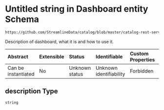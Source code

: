 # Untitled string in Dashboard entity Schema

```txt
https://github.com/StreamlineData/catalog/blob/master/catalog-rest-service/src/main/resources/json/schema/entity/data/dashboard.json#/properties/description
```

Description of dashboard, what it is and how to use it.

| Abstract            | Extensible | Status         | Identifiable            | Custom Properties | Additional Properties | Access Restrictions | Defined In                                                                  |
| :------------------ | :--------- | :------------- | :---------------------- | :---------------- | :-------------------- | :------------------ | :-------------------------------------------------------------------------- |
| Can be instantiated | No         | Unknown status | Unknown identifiability | Forbidden         | Allowed               | none                | [dashboard.json*](dashboard.md) |

## description Type

`string`
